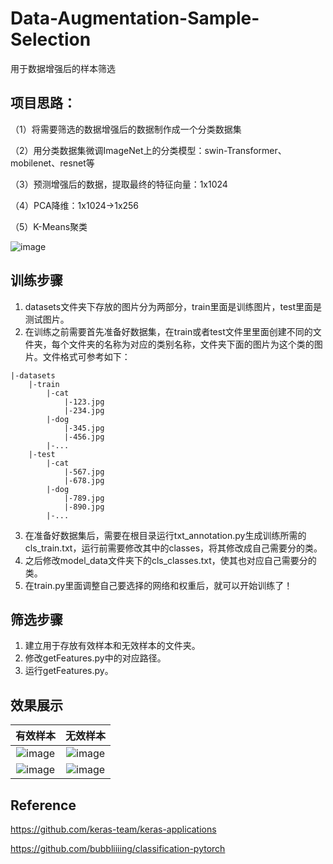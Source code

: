 # Data-Augmentation-Sample-Selection
用于数据增强后的样本筛选
## 项目思路：

（1）将需要筛选的数据增强后的数据制作成一个分类数据集

（2）用分类数据集微调ImageNet上的分类模型：swin-Transformer、mobilenet、resnet等

（3）预测增强后的数据，提取最终的特征向量：1x1024

（4）PCA降维：1x1024→1x256

（5）K-Means聚类

![image](https://user-images.githubusercontent.com/44053847/209772861-c95a7ac4-4ece-4674-b8b8-5a4ae936376d.png)

## 训练步骤
1. datasets文件夹下存放的图片分为两部分，train里面是训练图片，test里面是测试图片。  
2. 在训练之前需要首先准备好数据集，在train或者test文件里里面创建不同的文件夹，每个文件夹的名称为对应的类别名称，文件夹下面的图片为这个类的图片。文件格式可参考如下：
```
|-datasets
    |-train
        |-cat
            |-123.jpg
            |-234.jpg
        |-dog
            |-345.jpg
            |-456.jpg
        |-...
    |-test
        |-cat
            |-567.jpg
            |-678.jpg
        |-dog
            |-789.jpg
            |-890.jpg
        |-...
```
3. 在准备好数据集后，需要在根目录运行txt_annotation.py生成训练所需的cls_train.txt，运行前需要修改其中的classes，将其修改成自己需要分的类。   
4. 之后修改model_data文件夹下的cls_classes.txt，使其也对应自己需要分的类。  
5. 在train.py里面调整自己要选择的网络和权重后，就可以开始训练了！ 


## 筛选步骤
1. 建立用于存放有效样本和无效样本的文件夹。
2. 修改getFeatures.py中的对应路径。
3. 运行getFeatures.py。

## 效果展示
|  有效样本   | 无效样本  |
| :----: | :----: |
|![image](https://user-images.githubusercontent.com/44053847/209775199-09717c7d-2de6-4075-a44b-a1f5c4dcca13.png)|![image](https://user-images.githubusercontent.com/44053847/209775318-70058a83-6ccb-436a-8031-0a3e3584245d.png)|
|![image](https://user-images.githubusercontent.com/44053847/209775295-8a5e038d-18be-460f-ae1b-de5fff5c426e.png)|![image](https://user-images.githubusercontent.com/44053847/209775335-006a7a22-5578-4da0-acc3-6e4c5276147e.png)|


## Reference
https://github.com/keras-team/keras-applications

https://github.com/bubbliiiing/classification-pytorch
